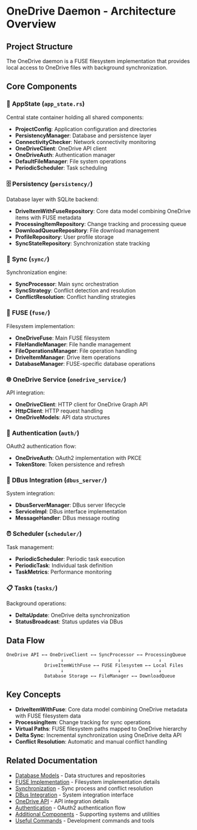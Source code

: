 # OneDrive Daemon - Architecture Overview

## Project Structure

The OneDrive daemon is a FUSE filesystem implementation that provides local access to OneDrive files with background synchronization.

## Core Components

### 🔧 **AppState** (`app_state.rs`)
Central state container holding all shared components:
- **ProjectConfig**: Application configuration and directories
- **PersistencyManager**: Database and persistence layer
- **ConnectivityChecker**: Network connectivity monitoring
- **OneDriveClient**: OneDrive API client
- **OneDriveAuth**: Authentication manager
- **DefaultFileManager**: File system operations
- **PeriodicScheduler**: Task scheduling

### 🗄️ **Persistency** (`persistency/`)
Database layer with SQLite backend:
- **DriveItemWithFuseRepository**: Core data model combining OneDrive items with FUSE metadata
- **ProcessingItemRepository**: Change tracking and processing queue
- **DownloadQueueRepository**: File download management
- **ProfileRepository**: User profile storage
- **SyncStateRepository**: Synchronization state tracking

### 🔄 **Sync** (`sync/`)
Synchronization engine:
- **SyncProcessor**: Main sync orchestration
- **SyncStrategy**: Conflict detection and resolution
- **ConflictResolution**: Conflict handling strategies

### 📁 **FUSE** (`fuse/`)
Filesystem implementation:
- **OneDriveFuse**: Main FUSE filesystem
- **FileHandleManager**: File handle management
- **FileOperationsManager**: File operation handling
- **DriveItemManager**: Drive item operations
- **DatabaseManager**: FUSE-specific database operations

### 🌐 **OneDrive Service** (`onedrive_service/`)
API integration:
- **OneDriveClient**: HTTP client for OneDrive Graph API
- **HttpClient**: HTTP request handling
- **OneDriveModels**: API data structures

### 🔐 **Authentication** (`auth/`)
OAuth2 authentication flow:
- **OneDriveAuth**: OAuth2 implementation with PKCE
- **TokenStore**: Token persistence and refresh

### 📡 **DBus Integration** (`dbus_server/`)
System integration:
- **DbusServerManager**: DBus server lifecycle
- **ServiceImpl**: DBus interface implementation
- **MessageHandler**: DBus message routing

### ⏰ **Scheduler** (`scheduler/`)
Task management:
- **PeriodicScheduler**: Periodic task execution
- **PeriodicTask**: Individual task definition
- **TaskMetrics**: Performance monitoring

### 📋 **Tasks** (`tasks/`)
Background operations:
- **DeltaUpdate**: OneDrive delta synchronization
- **StatusBroadcast**: Status updates via DBus

## Data Flow

```
OneDrive API ←→ OneDriveClient ←→ SyncProcessor ←→ ProcessingQueue
                    ↓                    ↓              ↓
              DriveItemWithFuse ←→ FUSE Filesystem ←→ Local Files
                    ↓                    ↓              ↓
              Database Storage ←→ FileManager ←→ DownloadQueue
```

## Key Concepts

- **DriveItemWithFuse**: Core data model combining OneDrive metadata with FUSE filesystem data
- **ProcessingItem**: Change tracking for sync operations
- **Virtual Paths**: FUSE filesystem paths mapped to OneDrive hierarchy
- **Delta Sync**: Incremental synchronization using OneDrive delta API
- **Conflict Resolution**: Automatic and manual conflict handling

## Related Documentation

- [Database Models](DBModel.md) - Data structures and repositories
- [FUSE Implementation](Fuse.md) - Filesystem implementation details
- [Synchronization](Sync.md) - Sync process and conflict resolution
- [DBus Integration](Dbus.md) - System integration interface
- [OneDrive API](OneDriveApi.md) - API integration details
- [Authentication](Authentication.md) - OAuth2 authentication flow
- [Additional Components](Additional.md) - Supporting systems and utilities
- [Useful Commands](UsefulCommands.md) - Development commands and tools
